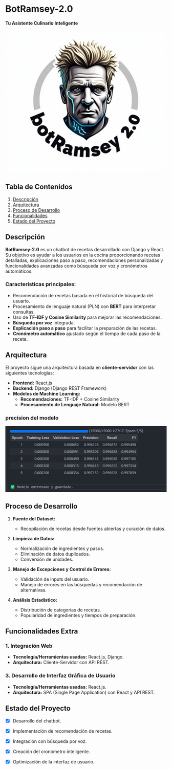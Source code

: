 # BotRamsey-2.0

**Tu Asistente Culinario Inteligente**

![Logo](Imagen1.png)

## Tabla de Contenidos

1. [Descripción](#descripción)
2. [Arquitectura](#arquitectura)
3. [Proceso de Desarrollo](#proceso-de-desarrollo)
4. [Funcionalidades](#funcionalidades)
5. [Estado del Proyecto](#estado-del-proyecto)

## Descripción

**BotRamsey-2.0** es un chatbot de recetas desarrollado con Django y React.
Su objetivo es ayudar a los usuarios en la cocina proporcionando recetas detalladas, explicaciones paso a paso, recomendaciones personalizadas y funcionalidades avanzadas como búsqueda por voz y cronómetros automáticos.

### Características principales:
- Recomendación de recetas basada en el historial de búsqueda del usuario.
- Procesamiento de lenguaje natural (PLN) con **BERT** para interpretar consultas.
- Uso de **TF-IDF y Cosine Similarity** para mejorar las recomendaciones.
- **Búsqueda por voz** integrada.
- **Explicación paso a paso** para facilitar la preparación de las recetas.
- **Cronómetro automático** ajustado según el tiempo de cada paso de la receta.

## Arquitectura

El proyecto sigue una arquitectura basada en **cliente-servidor** con las siguientes tecnologías:

- **Frontend:** React.js
- **Backend:** Django (Django REST Framework)
- **Modelos de Machine Learning:**
  - **Recomendaciones:** TF-IDF + Cosine Similarity
  - **Procesamiento de Lenguaje Natural:** Modelo BERT

### precision del modelo

![Entrenamiento del Modelo](<Captura de pantalla 2025-03-12 125419.png>)


## Proceso de Desarrollo

1. **Fuente del Dataset:**
   - Recopilación de recetas desde fuentes abiertas y curación de datos.

2. **Limpieza de Datos:**
   - Normalización de ingredientes y pasos.
   - Eliminación de datos duplicados.
   - Conversión de unidades.

3. **Manejo de Excepciones y Control de Errores:**
   - Validación de inputs del usuario.
   - Manejo de errores en las búsquedas y recomendación de alternativas.

4. **Análisis Estadístico:**
   - Distribución de categorías de recetas.
   - Popularidad de ingredientes y tiempos de preparación.

## Funcionalidades Extra

### 1. Integración Web
- **Tecnología/Herramientas usadas:** React.js, Django.
- **Arquitectura:** Cliente-Servidor con API REST.


### 3. Desarrollo de Interfaz Gráfica de Usuario
- **Tecnología/Herramientas usadas:** React.js.
- **Arquitectura:** SPA (Single Page Application) con React y API REST.

## Estado del Proyecto

- [x] Desarrollo del chatbot.
- [x] Implementación de recomendación de recetas.
- [x] Integración con búsqueda por voz.
- [x] Creación del cronómetro inteligente.
- [x] Optimización de la interfaz de usuario.


